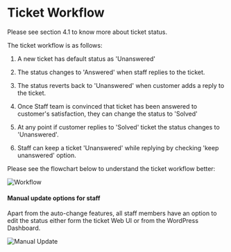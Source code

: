 # Ticket Workflow

Please see section 4.1 to know more about ticket status.

The ticket workflow is as follows:
1. A new ticket has default status as 'Unanswered'

2. The status changes to 'Answered' when staff replies to the ticket.

3. The status reverts back to 'Unanswered' when customer adds a reply to the ticket.

4. Once Staff team is convinced that ticket has been answered to customer's satisfaction, they can change the status to 'Solved'

5. At any point if customer replies to 'Solved' ticket the status changes to 'Unanswered'.

6. Staff can keep a ticket 'Unanswered' while replying by checking 'keep unanswered' option.

Please see the flowchart below to understand the ticket workflow better:

![Workflow](https://cloud.githubusercontent.com/assets/9676513/6328106/d0e9fccc-bb89-11e4-8354-4c406f07a98f.jpg)

#### Manual update options for staff
Apart from the auto-change features, all staff members have an option to edit the status either form the ticket Web UI or from the WordPress Dashboard.

![Manual Update](https://cloud.githubusercontent.com/assets/9676513/6328362/aef5e3f8-bb8c-11e4-95d1-530590906656.png)


